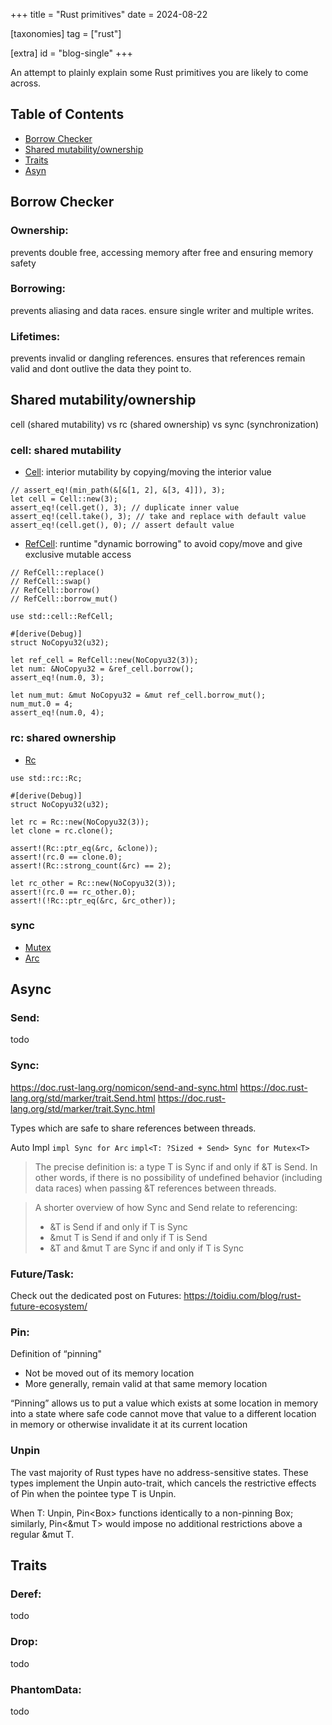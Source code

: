 +++
title = "Rust primitives"
date = 2024-08-22

[taxonomies]
tag = ["rust"]

[extra]
id = "blog-single"
+++

An attempt to plainly explain some Rust primitives you are likely to come across.

<!-- more -->

## Table of Contents
- [Borrow Checker](#borrow)
- [Shared mutability/ownership](#mutability)
- [Traits](#traits)
- [Asyn](#async)

## <a name="borrow">Borrow Checker</a>
### Ownership:
prevents double free, accessing memory after free and ensuring memory safety

### Borrowing:
prevents aliasing and data races. ensure single writer and multiple writes.

### Lifetimes:
prevents invalid or dangling references. ensures that references remain valid
and dont outlive the data they point to.


## <a name="mutability">Shared mutability/ownership</a>

cell (shared mutability) vs rc (shared ownership) vs sync (synchronization)

### cell: shared mutability
- [Cell](https://doc.rust-lang.org/std/cell/struct.Cell.html): interior mutability by copying/moving the interior value
```
// assert_eq!(min_path(&[&[1, 2], &[3, 4]]), 3);
let cell = Cell::new(3);
assert_eq!(cell.get(), 3); // duplicate inner value
assert_eq!(cell.take(), 3); // take and replace with default value
assert_eq!(cell.get(), 0); // assert default value
```

- [RefCell](https://doc.rust-lang.org/std/cell/struct.RefCell.html): runtime "dynamic borrowing" to avoid copy/move and give exclusive mutable access
```
// RefCell::replace()
// RefCell::swap()
// RefCell::borrow()
// RefCell::borrow_mut()

use std::cell::RefCell;

#[derive(Debug)]
struct NoCopyu32(u32);

let ref_cell = RefCell::new(NoCopyu32(3));
let num: &NoCopyu32 = &ref_cell.borrow();
assert_eq!(num.0, 3);

let num_mut: &mut NoCopyu32 = &mut ref_cell.borrow_mut();
num_mut.0 = 4;
assert_eq!(num.0, 4);
```

### rc: shared ownership
- [Rc](https://doc.rust-lang.org/std/rc/struct.Rc.html)
```
use std::rc::Rc;

#[derive(Debug)]
struct NoCopyu32(u32);

let rc = Rc::new(NoCopyu32(3));
let clone = rc.clone();

assert!(Rc::ptr_eq(&rc, &clone));
assert!(rc.0 == clone.0);
assert!(Rc::strong_count(&rc) == 2);

let rc_other = Rc::new(NoCopyu32(3));
assert!(rc.0 == rc_other.0);
assert!(!Rc::ptr_eq(&rc, &rc_other));
```

### sync
- [Mutex](https://doc.rust-lang.org/std/sync/struct.Mutex.html)
- [Arc](https://doc.rust-lang.org/std/sync/struct.Arc.html)

## <a name="async">Async</a>

### Send:
todo
### Sync:
https://doc.rust-lang.org/nomicon/send-and-sync.html
https://doc.rust-lang.org/std/marker/trait.Send.html
https://doc.rust-lang.org/std/marker/trait.Sync.html

Types which are safe to share references between threads.

Auto Impl
`impl Sync for Arc`
`impl<T: ?Sized + Send> Sync for Mutex<T>`

> The precise definition is: a type T is Sync if and only if &T is Send. In
other words, if there is no possibility of undefined behavior (including data
races) when passing &T references between threads.


> A shorter overview of how Sync and Send relate to referencing:
>
> - &T is Send if and only if T is Sync
> - &mut T is Send if and only if T is Send
> - &T and &mut T are Sync if and only if T is Sync



### Future/Task:
Check out the dedicated post on Futures: https://toidiu.com/blog/rust-future-ecosystem/

### Pin:
Definition of “pinning"
- Not be moved out of its memory location
- More generally, remain valid at that same memory location

“Pinning” allows us to put a value which exists at some location in memory into
a state where safe code cannot move that value to a different location in memory
or otherwise invalidate it at its current location

### Unpin
The vast majority of Rust types have no address-sensitive states. These types
implement the Unpin auto-trait, which cancels the restrictive effects of Pin
when the pointee type T is Unpin.

When T: Unpin, Pin<Box<T>> functions identically to a non-pinning Box<T>;
similarly, Pin<&mut T> would impose no additional restrictions above a regular
&mut T.

## <a name="traits">Traits</a>
### Deref:
todo
### Drop:
todo
### PhantomData:
todo

